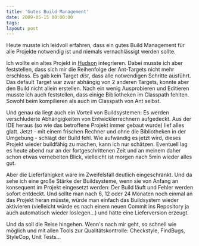 ```yaml
---
title: 'Gutes Build Management'
date: 2009-05-15 00:00:00 
tags: 
layout: post
---
```

Heute musste ich leidvoll erfahren, dass ein gutes Build Management f&uuml;r alle Projekte notwendig ist und niemals vernachl&auml;ssigt werden sollte.<p />Ich wollte ein altes Projekt in <a href="https://hudson.dev.java.net/">Hudson</a> integrieren. Dabei musste ich aber feststellen, dass sich mir die Reihenfolge der Ant-Targets nicht mehr erschloss. Es gab kein Target <em>dist</em>, dass alle notwendigen Schritte ausf&uuml;hrt. Das default Target war zwar abh&auml;ngig von 2 anderen Targets, konnte aber den Build nicht allein erstellen. Nach ein wenig Ausprobieren und Editieren musste ich auch feststellen, dass einige Bibliotheken im Classpath fehlten. Sowohl beim kompilieren als auch im Classpath von Ant selbst.<p />Und genau da liegt auch ein Vorteil von Buildsystemen: Es werden verschluderte Abh&auml;ngigkeiten von Entwicklerrechnern aufgedeckt. Aus der IDE heraus (so wie das betroffene Projekt immer gebaut wurde) lief alles glatt. Jetzt - mit einem frischen Rechner und ohne die Bibliotheken in der Umgebung - schl&auml;gt der Build fehl. Wie aufw&auml;ndig es jetzt wird, dieses Projekt wieder buildf&auml;hig zu machen, kann ich nur sch&auml;tzen. Eventuell lag es heute abend nur an der fortgeschrittenen Zeit und an meinem daher schon etwas vernebelten Blick, vielleicht ist morgen nach 5min wieder alles gut.<p />Aber die Lieferf&auml;higkeit w&auml;re im Zweifelsfall deutlich eingeschr&auml;nkt. Und da sehe ich eine gro&szlig;e St&auml;rke der Buildsysteme, wenn sie von Anfang an konsequent im Projekt eingesetzt werden: Der Build l&auml;uft und Fehler werden sofort entdeckt. Und sollte man nach 6, 12 oder 24 Monaten noch einmal an das Projekt heran m&uuml;sste, w&uuml;rde man einfach das Buildsystem wieder aktivieren (vielleicht w&uuml;rde es nach einem neuen Commit ins Repository ja auch automatisch wieder loslegen...) und h&auml;tte eine Lieferversion erzeugt.<p />Und da soll die Reise hingehen. Wenn's nach mir geht, so schnell wie m&ouml;glich und mit allen Tools zur Qualit&auml;tskontrolle: Checkstyle, FindBugs, StyleCop, Unit Tests...
